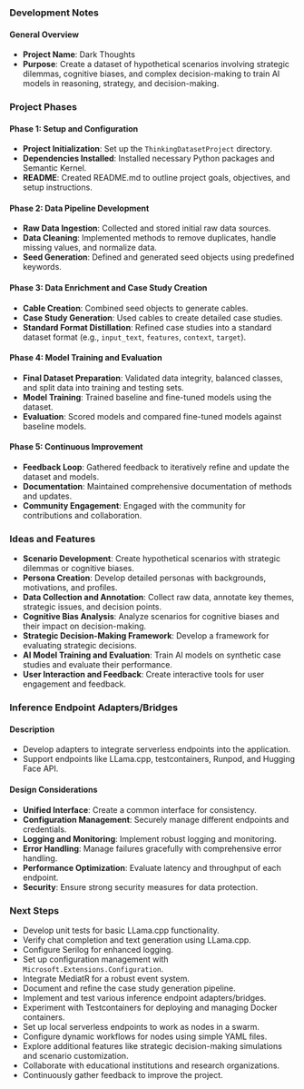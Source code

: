 ### Development Notes

#### General Overview
- **Project Name**: Dark Thoughts
- **Purpose**: Create a dataset of hypothetical scenarios involving strategic dilemmas, cognitive biases, and complex decision-making to train AI models in reasoning, strategy, and decision-making.

### Project Phases

#### Phase 1: Setup and Configuration
- **Project Initialization**: Set up the `ThinkingDatasetProject` directory.
- **Dependencies Installed**: Installed necessary Python packages and Semantic Kernel.
- **README**: Created README.md to outline project goals, objectives, and setup instructions.

#### Phase 2: Data Pipeline Development
- **Raw Data Ingestion**: Collected and stored initial raw data sources.
- **Data Cleaning**: Implemented methods to remove duplicates, handle missing values, and normalize data.
- **Seed Generation**: Defined and generated seed objects using predefined keywords.

#### Phase 3: Data Enrichment and Case Study Creation
- **Cable Creation**: Combined seed objects to generate cables.
- **Case Study Generation**: Used cables to create detailed case studies.
- **Standard Format Distillation**: Refined case studies into a standard dataset format (e.g., `input_text`, `features`, `context`, `target`).

#### Phase 4: Model Training and Evaluation
- **Final Dataset Preparation**: Validated data integrity, balanced classes, and split data into training and testing sets.
- **Model Training**: Trained baseline and fine-tuned models using the dataset.
- **Evaluation**: Scored models and compared fine-tuned models against baseline models.

#### Phase 5: Continuous Improvement
- **Feedback Loop**: Gathered feedback to iteratively refine and update the dataset and models.
- **Documentation**: Maintained comprehensive documentation of methods and updates.
- **Community Engagement**: Engaged with the community for contributions and collaboration.

### Ideas and Features
- **Scenario Development**: Create hypothetical scenarios with strategic dilemmas or cognitive biases.
- **Persona Creation**: Develop detailed personas with backgrounds, motivations, and profiles.
- **Data Collection and Annotation**: Collect raw data, annotate key themes, strategic issues, and decision points.
- **Cognitive Bias Analysis**: Analyze scenarios for cognitive biases and their impact on decision-making.
- **Strategic Decision-Making Framework**: Develop a framework for evaluating strategic decisions.
- **AI Model Training and Evaluation**: Train AI models on synthetic case studies and evaluate their performance.
- **User Interaction and Feedback**: Create interactive tools for user engagement and feedback.

### Inference Endpoint Adapters/Bridges
#### Description
- Develop adapters to integrate serverless endpoints into the application.
- Support endpoints like LLama.cpp, testcontainers, Runpod, and Hugging Face API.

#### Design Considerations
- **Unified Interface**: Create a common interface for consistency.
- **Configuration Management**: Securely manage different endpoints and credentials.
- **Logging and Monitoring**: Implement robust logging and monitoring.
- **Error Handling**: Manage failures gracefully with comprehensive error handling.
- **Performance Optimization**: Evaluate latency and throughput of each endpoint.
- **Security**: Ensure strong security measures for data protection.

### Next Steps
- Develop unit tests for basic LLama.cpp functionality.
- Verify chat completion and text generation using LLama.cpp.
- Configure Serilog for enhanced logging.
- Set up configuration management with `Microsoft.Extensions.Configuration`.
- Integrate MediatR for a robust event system.
- Document and refine the case study generation pipeline.
- Implement and test various inference endpoint adapters/bridges.
- Experiment with Testcontainers for deploying and managing Docker containers.
- Set up local serverless endpoints to work as nodes in a swarm.
- Configure dynamic workflows for nodes using simple YAML files.
- Explore additional features like strategic decision-making simulations and scenario customization.
- Collaborate with educational institutions and research organizations.
- Continuously gather feedback to improve the project.
